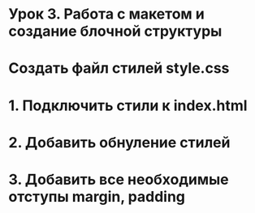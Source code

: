 # Урок 3. Работа с макетом и создание блочной структуры

<!-- Скачать и импортировать файл в Figma
необходимо представить разбиение часть на блоки (Для тех учеников которые умеют работать с фигма разбить представленную на скриншоте часть на блоки, как в семинаре)
Создать новую папку
Создать файл index.html
В соответствии с макетом необходимо:
Добавить все блоки по сайту
Добавить все наполнение блоков (html контент)
Все заголовки, параграфы кнопки и изображения -->

<!-- Позиционирование задавать не нужно -->

# Создать файл стилей style.css
# 1. Подключить стили к index.html
# 2. Добавить обнуление стилей
# 3. Добавить все необходимые отступы margin, padding

<!-- Все домашние задания являются повторением того что делается на семинаре, поэтому перед выполнением обязательно посмотрите семинар. -->